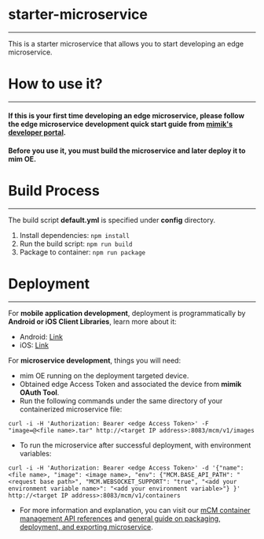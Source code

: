# starter-microservice
---

This is a starter microservice that allows you to start developing an edge microservice.

# How to use it?
---

#### If this is your first time developing an edge microservice, please follow the edge microservice development quick start guide from [mimik's developer portal](https://devdocs.mimik.com/tutorials/01-submenu).

#### Before you use it, you must build the microservice and later deploy it to mim OE.

# Build Process
---

The build script **default.yml** is specified under **config** directory.

1. Install dependencies: ```npm install```
2. Run the build script: ```npm run build```
3. Package to container: ```npm run package```

# Deployment
---

For **mobile application development**, deployment is programmatically by **Android or iOS Client Libraries**, learn more about it:

- Android: [Link](https://devdocs.mimik.com/key-concepts/11-index)
- iOS: [Link](https://devdocs.mimik.com/key-concepts/10-index)

For **microservice development**, things you will need:

- mim OE running on the deployment targeted device.
- Obtained edge Access Token and associated the device from **mimik OAuth Tool**.
- Run the following commands under the same directory of your containerized microservice file:

```
curl -i -H 'Authorization: Bearer <edge Access Token>' -F "image=@<file name>.tar" http://<target IP address>:8083/mcm/v1/images
```

- To run the microservice after successful deployment, with environment variables:

```
curl -i -H 'Authorization: Bearer <edge Access Token>' -d '{"name": <file name>, "image": <image name>, "env": {"MCM.BASE_API_PATH": "<request base path>", "MCM.WEBSOCKET_SUPPORT": "true", "<add your environment variable name>": "<add your environment variable>"} }' http://<target IP address>:8083/mcm/v1/containers
```

- For more information and explanation, you can visit our [mCM container management API references](https://developer.mimik.com/resources/documentation/latest/getting-started/quick-start) and [general guide on packaging, deployment, and exporting microservice](https://developer.mimik.com/resources/documentation/latest/apis/mcm).
